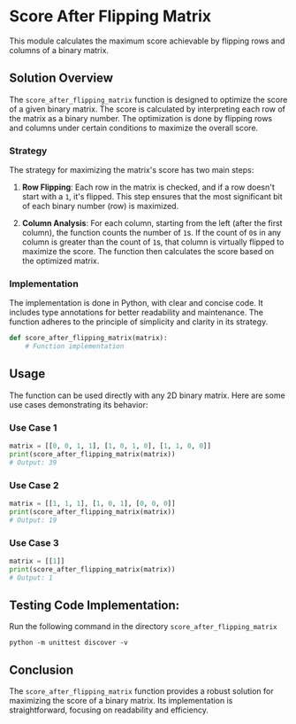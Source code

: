 
# Score After Flipping Matrix

This module calculates the maximum score achievable by flipping rows and columns of a binary matrix.

## Solution Overview

The `score_after_flipping_matrix` function is designed to optimize the score of a given binary matrix. The score is calculated by interpreting each row of the matrix as a binary number. The optimization is done by flipping rows and columns under certain conditions to maximize the overall score.

### Strategy

The strategy for maximizing the matrix's score has two main steps:

1. **Row Flipping**: Each row in the matrix is checked, and if a row doesn't start with a `1`, it's flipped. This step ensures that the most significant bit of each binary number (row) is maximized.

2. **Column Analysis**: For each column, starting from the left (after the first column), the function counts the number of `1`s. If the count of `0`s in any column is greater than the count of `1`s, that column is virtually flipped to maximize the score. The function then calculates the score based on the optimized matrix.

### Implementation

The implementation is done in Python, with clear and concise code. It includes type annotations for better readability and maintenance. The function adheres to the principle of simplicity and clarity in its strategy.

```python
def score_after_flipping_matrix(matrix):
    # Function implementation
```

## Usage

The function can be used directly with any 2D binary matrix. Here are some use cases demonstrating its behavior:

### Use Case 1

```python
matrix = [[0, 0, 1, 1], [1, 0, 1, 0], [1, 1, 0, 0]]
print(score_after_flipping_matrix(matrix))
# Output: 39
```

### Use Case 2

```python
matrix = [[1, 1, 1], [1, 0, 1], [0, 0, 0]]
print(score_after_flipping_matrix(matrix))
# Output: 19
```

### Use Case 3

```python
matrix = [[1]]
print(score_after_flipping_matrix(matrix))
# Output: 1
```

## Testing Code Implementation:
Run the following command in the directory `score_after_flipping_matrix`
```pash
python -m unittest discover -v
```

## Conclusion

The `score_after_flipping_matrix` function provides a robust solution for maximizing the score of a binary matrix. Its implementation is straightforward, focusing on readability and efficiency.